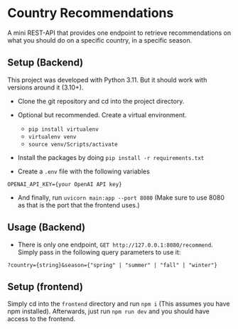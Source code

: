 # Country Recommendations

A mini REST-API that provides one endpoint to retrieve recommendations on what you should do on a specific country, in a specific season.

## Setup (Backend)

This project was developed with Python 3.11. But it should work with versions around it (3.10+).

- Clone the git repository and cd into the project directory.
- Optional but recommended. Create a virtual environment.

  - `pip install virtualenv`
  - `virtualenv venv`
  - `source venv/Scripts/activate`

- Install the packages by doing `pip install -r requirements.txt`
- Create a `.env` file with the following variables

```
OPENAI_API_KEY={your OpenAI API key}
```

- And finally, run `uvicorn main:app --port 8080` (Make sure to use 8080 as that is the port that the frontend uses.)

## Usage (Backend)

- There is only one endpoint, `GET http://127.0.0.1:8080/recommend`. Simply pass in the following query parameters to use it:

```
?country={string}&season={"spring" | "summer" | "fall" | "winter"}
```

## Setup (frontend)

Simply cd into the `frontend` directory and run `npm i` (This assumes you have npm installed). Afterwards, just run `npm run dev` and you should have access to the frontend.
